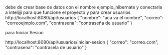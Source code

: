 debe de crear base de datos con el nombre      ejemplo_hibernate          y conectarla a intelijji para que funcione el proyecto
y para crear usuarios
http://localhost:8080/api/usuarios
{
    "nombre": "aca va el nombre",
    "correo": "correoejmplo.com",
    "contrasena": "contraseña de usuario"
}

para Iniciar Sesion

http://localhost:8080/api/usuarios/iniciar-sesion
{
    "correo": "correo.com",
    "contrasena": "contrasela de usuario"
}
